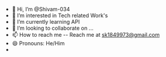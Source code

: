 - 👋 Hi, I’m @Shivam-034
- 👀 I’m interested in Tech related Work's 
- 🌱 I’m currently learning API
- 💞️ I’m looking to collaborate on ...
- 📫 How to reach me -- Reach me at sk1849973@gmail.com
- 😄 Pronouns: He/Him
- 

<!---
Shivam-034/Shivam-034 is a ✨ special ✨ repository because its `README.md` (this file) appears on your GitHub profile.
You can click the Preview link to take a look at your changes.
--->



